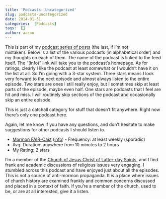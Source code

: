 ```yaml
---
title: 'Podcasts: Uncategorized'
slug: podcasts-uncategorized
date: 2014-01-31
categories:  [Podcasts]
tags:  []
author: aaron
---
```


This is part of my [podcast series of posts](../podcasts-what-im-listening-to "Podcasts: What I’m Listening To") (the last, if I’m not mistaken). Below is a list of the various podcasts (in alphabetical order) and my thoughts on each of them. The name of the podcast is linked to the feed itself. The “(info)” link will take you to the podcast’s homepage. As for ratings, clearly I like the podcast at least somewhat or I wouldn’t have it on the list at all. So I’m going with a 3-star system. Three stars means I look very forward to the next episode and almost always listen to the entire episode. Two stars are ones I still really enjoy, but I sometimes skip at least parts of the episode, maybe even half. One stars are podcasts that I feel are hit and miss. I will routinely skip sections of the podcast and occasionally skip an entire episode.

This is just a catchall category for stuff that doesn’t fit anywhere. Right now there’s only one podcast here.

Again, let me know if you have any questions, and don’t hesitate to make suggestions for other podcasts I should listen to.

- [Mormon FAIR-Cast](http://www.fairblog.org/feed/podcast) ([info](http://blog.fairmormon.org/mormon-fair-cast/)) - Frequency: at least weekly (sporadic)
- Avg. Duration: anywhere from 10 minutes to 2 hours
- My Rating: 2 stars

I’m a member of the [Church of Jesus Christ of Latter-day Saints](http://lds.org), and I find frank and academic discussions of religious issues very engaging. I stumbled across this podcast and have enjoyed just about all the episodes. This is not a source of anti-mormon propaganda. It *is* a place where issues of church history are examined frankly and common concerns discussed and placed in a context of faith. If you’re a member of the church, used to be, or are at all interested, give it a listen.

